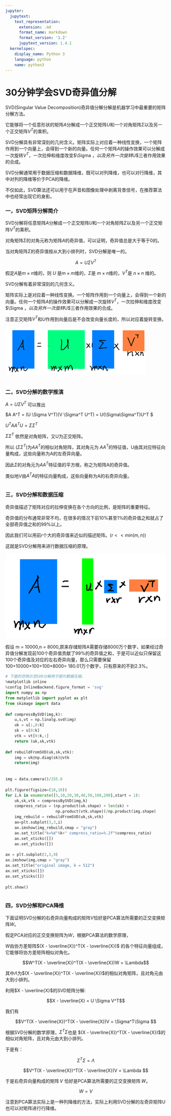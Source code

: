 ```yaml
---
jupyter:
  jupytext:
    text_representation:
      extension: .md
      format_name: markdown
      format_version: '1.2'
      jupytext_version: 1.4.1
  kernelspec:
    display_name: Python 3
    language: python
    name: python3
---
```


# 30分钟学会SVD奇异值分解


SVD(Singular Value Decomposition)奇异值分解分解是机器学习中最重要的矩阵分解方法。

它能够将一个任意形状的矩阵$A$分解成一个正交矩阵$U$和一个对角矩阵$\Sigma$以及另一个正交矩阵$V^T$的乘积。

SVD分解具有非常深刻的几何含义。矩阵实际上对应着一种线性变换，一个矩阵作用到一个向量上，会得到一个新的向量。任何一个矩阵$A$的操作效果可以分解成一次旋转$V^T$，一次拉伸和维度改变$\Sigma $，以及另外一次旋转$U$三者作用效果的合成。

SVD分解通常用于数据压缩和数据降维，既可以对列降维，也可以对行降维，其中对列的降维等价于PCA的降维。

不仅如此，SVD算法还可以用于在声音和图像处理中剥离背景信号，在推荐算法中也经常出现它的身影。



### 一，SVD矩阵分解简介

<!-- #region -->
SVD分解将任意矩阵$A$分解成一个正交矩阵$U$和一个对角矩阵$\Sigma$以及另一个正交矩阵$V^T$的乘积。

对角矩阵$\Sigma$的对角元称为矩阵$A$的奇异值，可以证明，奇异值总是大于等于0的。

当对角矩阵$\Sigma$的奇异值按从大到小排列时，SVD分解是唯一的。

$$A = U \Sigma V^T$$

假定$A$是$m\times n$维的，则 $U$ 是$m\times m$维的，$\Sigma$是 $m\times n$维的，$V^T$是 $n\times n$ 维的。


SVD分解有着非常深刻的几何含义。

矩阵实际上是对应着一种线性变换。一个矩阵作用到一个向量上，会得到一个新的向量。任何一个矩阵$A$的操作效果可以分解成一次旋转$V^T$，一次拉伸和维度改变$\Sigma $，以及另外一次旋转$U$三者作用效果的合成。

注意正交矩阵$V^T$和$U$作用到向量后是不会改变向量长度的，所以对应着旋转变换。
<!-- #endregion -->

![](./data/SVD分解形状.png)

```python

```

### 二，SVD分解的数学推演


$A = U \Sigma V^T$  可以推出

$A A^T = (U \Sigma V^T)(V \Sigma^T U^T) = U(\Sigma\Sigma^T)U^T $

$U^TA A^TU = \Sigma\Sigma^T$

$\Sigma\Sigma^T$ 依然是对角矩阵，又U为正交矩阵。

所以 $(\Sigma\Sigma^T)$为$A A^T$的相似对角矩阵，其对角元为 $A A^T$的特征值，U由其对应特征向量构成，这些向量称为A的左奇异向量。

因此$\Sigma$的对角元为$A A^T$特征值的平方根，称之为矩阵A的奇异值。

类似地$V$由$A^TA$的特征向量构成，这些向量称为A的右奇异向量。

```python

```

### 三，SVD分解和数据压缩


奇异值描述了矩阵对应的拉伸变换在各个方向的比例，是矩阵的重要特征。

奇异值的分布通常非常不均，在很多的情况下前10%甚至1%的奇异值之和就占了全部奇异值之和的99%以上。

因此我们可以用前$r$个大的奇异值来近似的描述矩阵。$(r<<min(m,n))$

这就是SVD分解用来进行数据压缩的原理。



![](./data/奇异值分解.png)


假设 m = 10000,n = 8000,原来存储矩阵A需要存储8000万个数字，如果经过奇异值分解发现前100个奇异值贡献了99%的奇异值之和，于是可以近似只保留这100个奇异值及对应的左右奇异向量，那么只需要保留100+10000×100+100×8000= 180.01万个数字，只有原来的不到2.3%。




```python
# 下面的范例示范SVD分解用于图片数据压缩。
%matplotlib inline 
%config InlineBackend.figure_format = 'svg'
import numpy as np 
from matplotlib import pyplot as plt
from skimage import data

def compressBySVD(img,k):
    u,s,vt = np.linalg.svd(img)
    uk = u[:,0:k]
    sk = s[0:k]
    vtk = vt[0:k,:]
    return (uk,sk,vtk)

def rebuildFromSVD(uk,sk,vtk):
    img = uk@np.diag(sk)@vtk
    return(img)


img = data.camera()/255.0

plt.figure(figsize=(10,10)) 
for i,k in enumerate([5,10,20,30,40,50,100,200],start = 1):
    uk,sk,vtk = compressBySVD(img,k)
    compress_ratio = (np.product(uk.shape) + len(sk) + 
                      np.product(vtk.shape))/np.product(img.shape)
    img_rebuild = rebuildFromSVD(uk,sk,vtk)
    ax=plt.subplot(3,3,i)
    ax.imshow(img_rebuild,cmap = "gray")
    ax.set_title("k=%d"%k+" compress_ratio=%.2f"%compress_ratio)
    ax.set_xticks([])
    ax.set_yticks([]) 
    
ax = plt.subplot(3,3,9)
ax.imshow(img,cmap = "gray")
ax.set_title("original image, k = 512")
ax.set_xticks([])
ax.set_yticks([]) 

plt.show()


```

```python

```

### 四，SVD分解和PCA降维


下面证明SVD分解的右奇异向量构成的矩阵$V$恰好是PCA算法所需要的正交变换矩阵$W$。

假定PCA对应的正交变换矩阵为$W$，根据PCA算法的数学原理，

$W$由协方差矩阵$(X - \overline{X})^T(X - \overline{X})$ 的各个特征向量组成，它能够将协方差矩阵相似对角化。

$$W^T(X - \overline{X})^T(X - \overline{X})W = \Lambda$$

其中$\Lambda$为$(X - \overline{X})^T(X - \overline{X})$的相似对角矩阵，且对角元由大到小排列。

利用$X - \overline{X}$的SVD矩阵分解:

$$X - \overline{X} = U \Sigma V^T$$ 

我们有

$$V^T(X - \overline{X})^T(X - \overline{X})V = \Sigma^T\Sigma $$ 

根据SVD分解的数学原理，$\Sigma^T\Sigma$也是 $(X - \overline{X})^T(X - \overline{X})$的相似对角矩阵，且对角元由大到小排列。

于是有：

$$\Sigma^T\Sigma = \Lambda $$

$$V^T(X - \overline{X})^T(X - \overline{X})V =  \Lambda $$ 

于是右奇异向量构成的矩阵 𝑉 恰好是PCA算法所需要的正交变换矩阵 𝑊。

$$W = V$$

注意到PCA算法实际上是一种列降维的方法，实际上利用SVD分解的左奇异矩阵U也可以对矩阵进行行降维。

